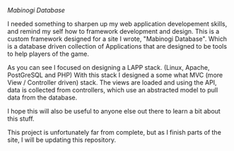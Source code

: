 *Mabinogi Database*

I needed something to sharpen up my web application developement skills, and remind my self how to framework development and design. This is a custom framework designed for a site I wrote, "Mabinogi Database". Which is a database driven collection of Applications that are designed to be tools to help players of the game.

As you can see I focused on designing a LAPP stack. (Linux, Apache, PostGreSQL and PHP) With this stack I designed a some what MVC (more View / Controller driven) stack. The views are loaded and using the API, data is collected from controllers, which use an abstracted model to pull data from the database. 

I hope this will also be useful to anyone else out there to learn a bit about this stuff.

This project is unfortunately far from complete, but as I finish parts of the site, I will be updating this repository.